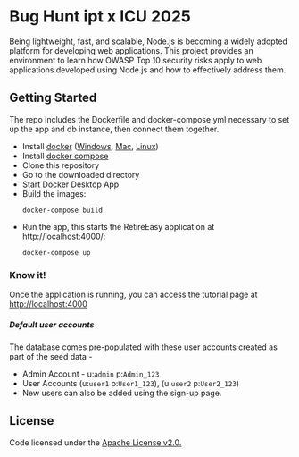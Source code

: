 # Bug Hunt ipt x ICU 2025

Being lightweight, fast, and scalable, Node.js is becoming a widely adopted platform for developing web applications. This project provides an environment to learn how OWASP Top 10 security risks apply to web applications developed using Node.js and how to effectively address them.

## Getting Started
The repo includes the Dockerfile and docker-compose.yml necessary to set up the app and db instance, then connect them together.

- Install [docker](https://docs.docker.com/installation/) ([Windows](https://apps.microsoft.com/detail/xp8cbj40xlbwkx?hl=en-GB&gl=GB), [Mac](https://docs.docker.com/desktop/setup/install/mac-install/), [Linux](https://docs.docker.com/desktop/setup/install/linux/))
- Install [docker compose](https://docs.docker.com/compose/install/)
- Clone this repository
- Go to the downloaded directory
- Start Docker Desktop App
- Build the images:
   ```
   docker-compose build
   ```
- Run the app, this starts the RetireEasy application at http://localhost:4000/:
   ```
   docker-compose up
   ```
### Know it!

Once the application is running, you can access the tutorial page at [http://localhost:4000](http://localhost:4000)

##### Default user accounts

The database comes pre-populated with these user accounts created as part of the seed data -
* Admin Account - u:`admin` p:`Admin_123`
* User Accounts (u:`user1` p:`User1_123`), (u:`user2` p:`User2_123`)
* New users can also be added using the sign-up page.


## License

Code licensed under the [Apache License v2.0.](http://www.apache.org/licenses/LICENSE-2.0)
